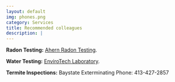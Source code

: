 ```yaml
---
layout: default
img: phones.png
category: Services
title: Recommended colleagues
description: |
---
```

**Radon Testing:** [Ahern Radon Testing](http://www.ahearnradon.com/).

**Water Testing:** [EnviroTech Laboratory](http://www.envtechlab.com/).

**Termite Inspections:** Baystate Exterminating 
Phone: 413-427-2857

